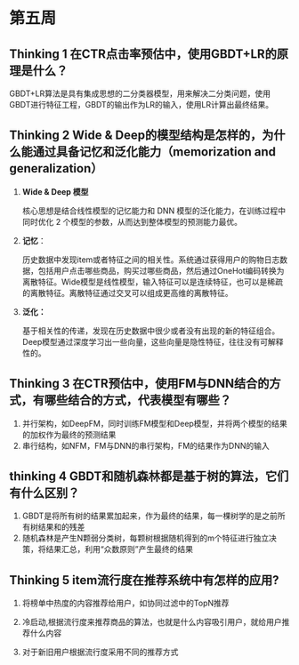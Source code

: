 # 第五周

## Thinking 1   在CTR点击率预估中，使用GBDT+LR的原理是什么？

GBDT+LR算法是具有集成思想的二分类器模型，用来解决二分类问题，使用GBDT进行特征工程，GBDT的输出作为LR的输入，使用LR计算出最终结果。



## Thinking 2   Wide & Deep的模型结构是怎样的，为什么能通过具备记忆和泛化能力（memorization and generalization）

1. **Wide & Deep 模型**

   核心思想是结合线性模型的记忆能力和 DNN 模型的泛化能力，在训练过程中同时优化 2 个模型的参数，从而达到整体模型的预测能力最优。

2. **记忆**：

   历史数据中发现item或者特征之间的相关性。系统通过获得用户的购物日志数据，包括用户点击哪些商品，购买过哪些商品，然后通过OneHot编码转换为离散特征。Wide模型是线性模型，输入特征可以是连续特征，也可以是稀疏的离散特征。离散特征通过交叉可以组成更高维的离散特征。

3. **泛化：**

   基于相关性的传递，发现在历史数据中很少或者没有出现的新的特征组合。Deep模型通过深度学习出一些向量，这些向量是隐性特征，往往没有可解释性的。

   

## Thinking 3   在CTR预估中，使用FM与DNN结合的方式，有哪些结合的方式，代表模型有哪些？

1. 并行架构，如DeepFM，同时训练FM模型和Deep模型，并将两个模型的结果的加权作为最终的预测结果    
2. 串行结构，如NFM，FM与DNN的串行架构，FM的结果作为DNN的输入



## thinking 4   GBDT和随机森林都是基于树的算法，它们有什么区别？

1. GBDT是将所有树的结果累加起来，作为最终的结果，每一棵树学的是之前所有树结果和的残差   
2. 随机森林是产生N颗弱分类树，每颗树根据随机得到的m个特征进行独立决策，将结果汇总，利用“众数原则”产生最终的结果



## Thinking 5   item流行度在推荐系统中有怎样的应用?

1. 将榜单中热度的内容推荐给用户，如协同过滤中的TopN推荐

2. 冷启动,根据流行度来推荐商品的算法，也就是什么内容吸引用户，就给用户推荐什么内容

3. 对于新旧用户根据流行度采用不同的推荐方式

